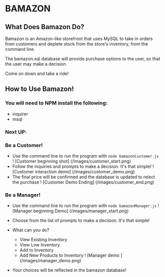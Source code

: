 # BAMAZON
## What Does Bamazon Do?
Bamazon is an Amazon-like storefront that uses MySQL to take in orders from customers and deplete stock from the store's inventory, from the command line.

The bamazon.sql database will provide purchase options to the user, so that the user may make a decision.

Come on down and take a ride!

## How to Use Bamazon!
### You will need to NPM install the following:
* inquirer
* msql

### Next UP:
### Be a Customer!
* Use the command line to run the program with ```node bamazonCustomer.js```
! [Customer beginning shot] (/images/customer_start.png)
* Follow the inquiries and prompts to make a decision. It's that simple!
! [Customer interaction demo] (/images/customer_demo.png)
* The final price will be confirmed and the database is updated to relect the purchase
! [Customer Demo Ending] (/images/customer_end.png)

### Be a Manager!
* Use the command line to run the program with ```node bamazonManager.js```
! [Manager beginning Demo] (/images/manager_start.png)
* Choose from the list of prompts to make a decision. It's that simple!

* What can you do?
    * View Existing Inventory
    * View Low Inventory 
    * Add to Inventory
    * Add New Products to Inventory
! [Manager demo ] (/images/manager_demo.png)
* Your choices will be reflected in the bamazon database!



